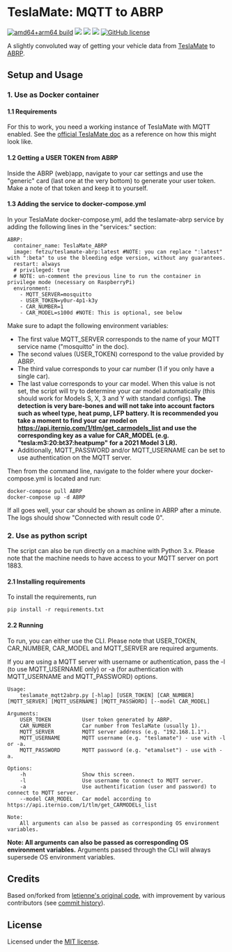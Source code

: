 # TeslaMate: MQTT to ABRP
[![amd64+arm64 build](https://github.com/fetzu/teslamate-abrp/actions/workflows/build.yml/badge.svg)](https://github.com/fetzu/teslamate-abrp/actions/workflows/build.yml)
[![](https://img.shields.io/github/v/release/fetzu/teslamate-abrp)](https://github.com/fetzu/teslamate-abrp/releases/latest)
[![](https://img.shields.io/docker/image-size/fetzu/teslamate-abrp/latest)](https://hub.docker.com/r/fetzu/teslamate-abrp)
[![](https://img.shields.io/docker/pulls/fetzu/teslamate-abrp?color=%23099cec)](https://hub.docker.com/r/fetzu/teslamate-abrp)
[![GitHub license](https://img.shields.io/github/license/fetzu/teslamate-abrp)](https://github.com/fetzu/teslamate-abrp/blob/main/LICENSE)
  
A slightly convoluted way of getting your vehicle data from [TeslaMate](https://github.com/adriankumpf/teslamate) to [ABRP](https://abetterrouteplanner.com/).


## Setup and Usage
### 1. Use as Docker container
#### 1.1 Requirements
For this to work, you need a working instance of TeslaMate with MQTT enabled. See the [official TeslaMate doc](https://docs.teslamate.org/docs/installation/docker) as a reference on how this might look like.

#### 1.2 Getting a USER TOKEN from ABRP
Inside the ABRP (web)app, navigate to your car settings and use the "generic" card (last one at the very bottom) to generate your user token. Make a note of that token and keep it to yourself.

#### 1.3 Adding the service to docker-compose.yml
In your TeslaMate docker-compose.yml, add the teslamate-abrp service by adding the following lines in the "services:" section:
```
ABRP:
  container_name: TeslaMate_ABRP
  image: fetzu/teslamate-abrp:latest #NOTE: you can replace ":latest" with ":beta" to use the bleeding edge version, without any guarantees.
  restart: always
  # privileged: true
  # NOTE: un-comment the previous line to run the container in privilege mode (necessary on RaspberryPi)
  environment:
    - MQTT_SERVER=mosquitto
    - USER_TOKEN=y0ur-4p1-k3y
    - CAR_NUMBER=1
    - CAR_MODEL=s100d #NOTE: This is optional, see below
```
  
Make sure to adapt the following environment variables:
- The first value MQTT_SERVER corresponds to the name of your MQTT service name ("mosquitto" in the doc).  
- The second values (USER_TOKEN) correspond to the value provided by ABRP.
- The third value corresponds to your car number (1 if you only have a single car).
- The last value corresponds to your car model. When this value is not set, the script will try to determine your car model automatically (this should work for Models S, X, 3 and Y with standard configs). __The detection is very bare-bones and will not take into account factors such as wheel type, heat pump, LFP battery. It is recommended you take a moment to find your car model on https://api.iternio.com/1/tlm/get_carmodels_list and use the corresponding key as a value for CAR_MODEL (e.g. "tesla:m3:20:bt37:heatpump" for a 2021 Model 3 LR).__
- Additionally, MQTT_PASSWORD and/or MQTT_USERNAME can be set to use authentication on the MQTT server.
  
Then from the command line, navigate to the folder where your docker-compose.yml is located and run:
```
docker-compose pull ABRP
docker-compose up -d ABRP
```
  
If all goes well, your car should be shown as online in ABRP after a minute. The logs should  show "Connected with result code 0".

### 2. Use as python script
The script can also be run directly on a machine with Python 3.x. Please note that the machine needs to have access to your MQTT server on port 1883.

#### 2.1 Installing requirements
To install the requirements, run
```
pip install -r requirements.txt
```

#### 2.2 Running

To run, you can either use the CLI. Please note that USER_TOKEN, CAR_NUMBER, CAR_MODEL and MQTT_SERVER are required arguments.  
  
If you are using a MQTT server with username or authentication, pass the -l (to use MQTT_USERNAME only) or -a (for authentication with MQTT_USERNAME and MQTT_PASSWORD) options.

  
```
Usage: 
    teslamate_mqtt2abrp.py [-hlap] [USER_TOKEN] [CAR_NUMBER] [MQTT_SERVER] [MQTT_USERNAME] [MQTT_PASSWORD] [--model CAR_MODEL]

Arguments:
    USER_TOKEN          User token generated by ABRP.
    CAR_NUMBER          Car number from TeslaMate (usually 1).
    MQTT_SERVER         MQTT server address (e.g. "192.168.1.1").
    MQTT_USERNAME       MQTT username (e.g. "teslamate") - use with -l or -a.
    MQTT_PASSWORD       MQTT password (e.g. "etamalset") - use with -a.

Options:
    -h                  Show this screen.
    -l                  Use username to connect to MQTT server.
    -a                  Use authentification (user and password) to connect to MQTT server.
    --model CAR_MODEL   Car model according to https://api.iternio.com/1/tlm/get_CARMODELs_list

Note:
    All arguments can also be passed as corresponding OS environment variables.
```
**Note: All arguments can also be passed as corresponding OS environment variables.** Arguments passed through the CLI will always supersede OS environment variables.


## Credits

Based on/forked from [letienne's original code](https://github.com/letienne/teslamate-abrp), with improvement by various contributors (see [commit history](https://github.com/fetzu/teslamate-abrp/commits/main)).


## License

Licensed under the [MIT license](https://github.com/fetzu/teslamate-abrp/blob/main/LICENSE).
